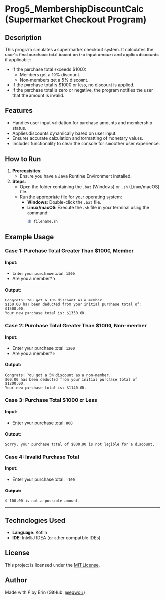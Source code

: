 # **Prog5_MembershipDiscountCalc (Supermarket Checkout Program)**

## **Description**
This program simulates a supermarket checkout system. It calculates the user's final purchase total based on the input amount and applies discounts if applicable:
- If the purchase total exceeds $1000:
  - Members get a 10% discount.
  - Non-members get a 5% discount.
- If the purchase total is $1000 or less, no discount is applied.
- If the purchase total is zero or negative, the program notifies the user that the amount is invalid.

## **Features**
- Handles user input validation for purchase amounts and membership status.
- Applies discounts dynamically based on user input.
- Ensures accurate calculation and formatting of monetary values.
- Includes functionality to clear the console for smoother user experience.

## **How to Run**
1. **Prerequisites**:
   - Ensure you have a Java Runtime Environment installed.
2. **Steps**:
   - Open the folder containing the `.bat` (Windows) or `.sh` (Linux/macOS) file.
   - Run the appropriate file for your operating system:
     - **Windows**: Double-click the `.bat` file.
     - **Linux/macOS**: Execute the `.sh` file in your terminal using the command:
       ```bash
       sh filename.sh
       ```

## **Example Usage**
### **Case 1: Purchase Total Greater Than $1000, Member**
#### **Input**:
- Enter your purchase total: `1500`
- Are you a member? `Y`

#### **Output**:
```plaintext
Congrats! You got a 10% discount as a member.
$150.00 has been deducted from your initial purchase total of: $1500.00.
Your new purchase total is: $1350.00.
```

### **Case 2: Purchase Total Greater Than $1000, Non-member**
#### **Input**:
- Enter your purchase total: `1200`
- Are you a member? `N`

#### **Output**:
```plaintext
Congrats! You got a 5% discount as a non-member.
$60.00 has been deducted from your initial purchase total of: $1200.00.
Your new purchase total is: $1140.00.
```

### **Case 3: Purchase Total $1000 or Less**
#### **Input**:
- Enter your purchase total: `800`

#### **Output**:
```plaintext
Sorry, your purchase total of $800.00 is not legible for a discount.
```

### **Case 4: Invalid Purchase Total**
#### **Input**:
- Enter your purchase total: `-100`

#### **Output**:
```plaintext
$-100.00 is not a possible amount.
```

---
## **Technologies Used**
- **Language**: Kotlin
- **IDE**: IntelliJ IDEA (or other compatible IDEs)

## License
This project is licensed under the [MIT License](../../LICENSE).

## **Author**
Made with 💗 by Erin (GitHub: [@egwolk](https://github.com/ewgolk))  
